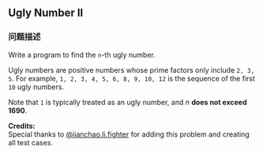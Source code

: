 ## Ugly Number II  
### 问题描述

Write a program to find the `n`-th ugly number.



Ugly numbers are positive numbers whose prime factors only include `2, 3, 5`. For example, `1, 2, 3, 4, 5, 6, 8, 9, 10, 12` is the sequence of the first `10` ugly numbers.



Note that `1` is typically treated as an ugly number, and *n* **does not exceed 1690**.


**Credits:**<br />Special thanks to [@jianchao.li.fighter](https://leetcode.com/discuss/user/jianchao.li.fighter) for adding this problem and creating all test cases.

